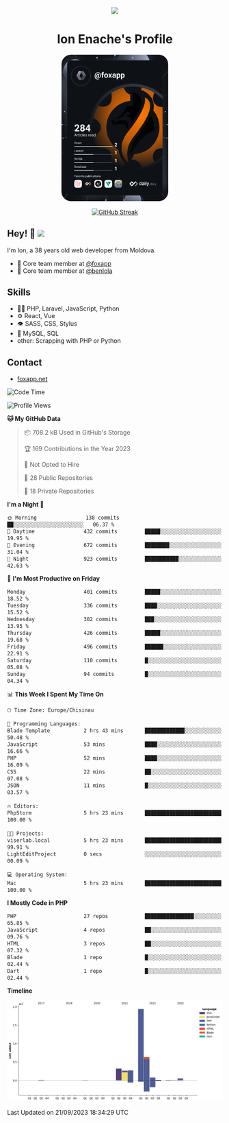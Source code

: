 <div id="header" align="center">
  <img src="https://media.giphy.com/media/M9gbBd9nbDrOTu1Mqx/giphy.gif" width="100"/>
	<h1>Ion Enache's Profile</h1>
</div>
<div align="center">
	<a href="https://app.daily.dev/foxapp"><img src="https://github.com/foxapp/foxapp/blob/master/devcard.svg" width="250" alt="Ion Enache's Dev Card"/></a>
</div>


<div align="center">
	
[![GitHub Streak](http://github-readme-streak-stats.herokuapp.com?user=foxapp&hide_border=true&date_format=M%20j%5B%2C%20Y%5D)](https://git.io/streak-stats)
	
</div>


## Hey! 👋 <img src="https://media.giphy.com/media/hvRJCLFzcasrR4ia7z/giphy.gif" width="30px"/>
I'm Ion, a 38 years old web developer from Moldova.


- 👥 Core team member at [@foxapp](https://github.com/foxapp)
- 👥 Core team member at [@benlola](https://github.com/benlola)

## Skills
- 👨‍💻 PHP, Laravel, JavaScript, Python
- ⚙️ React, Vue
- 👁️ SASS, CSS, Stylus
- 💽 MySQL, SQL
- other: Scrapping with PHP or Python

## Contact
- [foxapp.net](https://www.foxapp.net)

<!--START_SECTION:waka-->
![Code Time](http://img.shields.io/badge/Code%20Time-1%2C511%20hrs%2051%20mins-blue)

![Profile Views](http://img.shields.io/badge/Profile%20Views-0-blue)

**🐱 My GitHub Data** 

> 📦 708.2 kB Used in GitHub's Storage 
 > 
> 🏆 169 Contributions in the Year 2023
 > 
> 🚫 Not Opted to Hire
 > 
> 📜 28 Public Repositories 
 > 
> 🔑 18 Private Repositories 
 > 
**I'm a Night 🦉** 

```text
🌞 Morning                138 commits         ██░░░░░░░░░░░░░░░░░░░░░░░   06.37 % 
🌆 Daytime                432 commits         █████░░░░░░░░░░░░░░░░░░░░   19.95 % 
🌃 Evening                672 commits         ████████░░░░░░░░░░░░░░░░░   31.04 % 
🌙 Night                  923 commits         ███████████░░░░░░░░░░░░░░   42.63 % 
```
📅 **I'm Most Productive on Friday** 

```text
Monday                   401 commits         █████░░░░░░░░░░░░░░░░░░░░   18.52 % 
Tuesday                  336 commits         ████░░░░░░░░░░░░░░░░░░░░░   15.52 % 
Wednesday                302 commits         ███░░░░░░░░░░░░░░░░░░░░░░   13.95 % 
Thursday                 426 commits         █████░░░░░░░░░░░░░░░░░░░░   19.68 % 
Friday                   496 commits         ██████░░░░░░░░░░░░░░░░░░░   22.91 % 
Saturday                 110 commits         █░░░░░░░░░░░░░░░░░░░░░░░░   05.08 % 
Sunday                   94 commits          █░░░░░░░░░░░░░░░░░░░░░░░░   04.34 % 
```


📊 **This Week I Spent My Time On** 

```text
🕑︎ Time Zone: Europe/Chisinau

💬 Programming Languages: 
Blade Template           2 hrs 43 mins       █████████████░░░░░░░░░░░░   50.48 % 
JavaScript               53 mins             ████░░░░░░░░░░░░░░░░░░░░░   16.66 % 
PHP                      52 mins             ████░░░░░░░░░░░░░░░░░░░░░   16.09 % 
CSS                      22 mins             ██░░░░░░░░░░░░░░░░░░░░░░░   07.08 % 
JSON                     11 mins             █░░░░░░░░░░░░░░░░░░░░░░░░   03.57 % 

🔥 Editors: 
PhpStorm                 5 hrs 23 mins       █████████████████████████   100.00 % 

🐱‍💻 Projects: 
viserlab.local           5 hrs 23 mins       █████████████████████████   99.91 % 
LightEditProject         0 secs              ░░░░░░░░░░░░░░░░░░░░░░░░░   00.09 % 

💻 Operating System: 
Mac                      5 hrs 23 mins       █████████████████████████   100.00 % 
```

**I Mostly Code in PHP** 

```text
PHP                      27 repos            ████████████████░░░░░░░░░   65.85 % 
JavaScript               4 repos             ██░░░░░░░░░░░░░░░░░░░░░░░   09.76 % 
HTML                     3 repos             ██░░░░░░░░░░░░░░░░░░░░░░░   07.32 % 
Blade                    1 repo              █░░░░░░░░░░░░░░░░░░░░░░░░   02.44 % 
Dart                     1 repo              █░░░░░░░░░░░░░░░░░░░░░░░░   02.44 % 
```



**Timeline**

![Lines of Code chart](https://raw.githubusercontent.com/foxapp/foxapp/master/assets/bar_graph.png)


 Last Updated on 21/09/2023 18:34:29 UTC
<!--END_SECTION:waka-->
